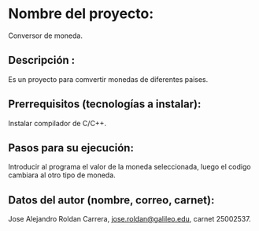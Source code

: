 # Nombre del proyecto: 
Conversor de moneda.
## Descripción : 
Es un proyecto para comvertir monedas de diferentes paises.
## Prerrequisitos (tecnologías a instalar): 
Instalar compilador de C/C++.
## Pasos para su ejecución: 
Introducir al programa el valor de la moneda seleccionada, luego el codigo cambiara al otro tipo de moneda.
## Datos del autor (nombre, correo, carnet): 
Jose Alejandro Roldan Carrera, jose.roldan@galileo.edu, carnet 25002537.
